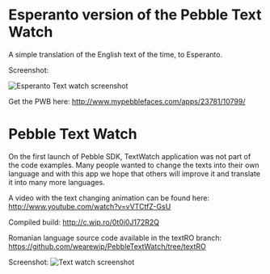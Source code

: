 Esperanto version of the Pebble Text Watch
==========================================

A simple translation of the English text of the time, to Esperanto.

Screenshot:

![Esperanto Text watch screenshot](http://imageshack.com/a/img197/4856/ps9f.png)

Get the PWB here: http://www.mypebblefaces.com/apps/23781/10799/

Pebble Text Watch
=================

On the first launch of Pebble SDK, TextWatch application was not part of the code examples.
Many people wanted to change the texts into their own language and with this app we hope that others will improve it 
and translate it into many more languages.

A video with the text changing animation can be found here: http://www.youtube.com/watch?v=vVTCtfZ-GsU

Compiled build: http://c.wip.ro/0t0i0J172R2Q

Romanian language source code available in the textRO branch: https://github.com/wearewip/PebbleTextWatch/tree/textRO

Screenshot:
![Text watch screenshot](http://c.wip.ro/image/221C402K3y0t/photo.JPG)
